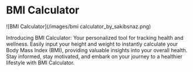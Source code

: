 # BMI Calculator

![BMI Calculator](/images/bmi calculator_by_sakibsnaz.png)

Introducing BMI Calculator: Your personalized tool for tracking health and wellness. Easily input your height and weight to instantly calculate your Body Mass Index (BMI), providing valuable insights into your overall health. Stay informed, stay motivated, and embark on your journey to a healthier lifestyle with BMI Calculator.

